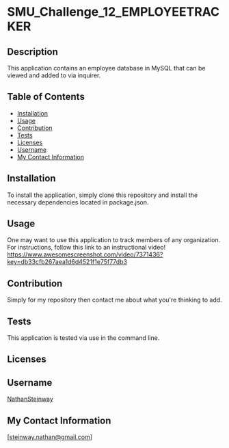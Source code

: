   # SMU_Challenge_12_EMPLOYEETRACKER
  ## Description
This application contains an employee database in MySQL that can be viewed and added to via inquirer.

  ## Table of Contents

  * [Installation](#Installation)
  * [Usage](#Usage)
  * [Contribution](#Contribution)
  * [Tests](#Tests)
  * [Licenses](#Licenses)
  * [Username](#Username)
  * [My Contact Information](#My-Contact-Information)

  ## Installation
To install the application, simply clone this repository and install the necessary dependencies located in package.json.
  ## Usage
One may want to use this application to track members of any organization. For instructions, follow this link to an instructional video! https://www.awesomescreenshot.com/video/7371436?key=db33cfb267aea1d6d4521f1e75f77db3
  ## Contribution
Simply for my repository then contact me about what you're thinking to add.
  ## Tests
This application is tested via use in the command line.
  ## Licenses



  ## Username
[NathanSteinway](https://www.github.com/NathanSteinway)
  ## My Contact Information
[steinway.nathan@gmail.com]
